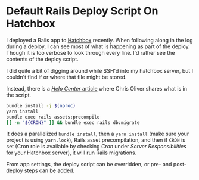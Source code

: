 # Default Rails Deploy Script On Hatchbox

I deployed a Rails app to [Hatchbox](https://hatchbox.io) recently. When
following along in the log during a deploy, I can see most of what is happening
as part of the deploy. Though it is too verbose to look through every line. I'd
rather see the contents of the deploy script.

I did quite a bit of digging around while SSH'd into my hatchbox server, but I
couldn't find if or where that file might be stored.

Instead, there is a [_Help Center_
article](https://hatchbox.relationkit.io/articles/55-what-is-the-default-rails-deploy-script)
where Chris Oliver shares what is in the script.

```bash
bundle install -j $(nproc)
yarn install
bundle exec rails assets:precompile
[[ -n "${CRON}" ]] && bundle exec rails db:migrate
```

It does a parallelized `bundle install`, then a `yarn install` (make sure your
project is using `yarn.lock`), Rails asset precompilation, and then if `CRON`
is set (Cron role is available by checking _Cron_ under _Server
Responsibilities_ for your Hatchbox server), it will run Rails migrations.

From app settings, the deploy script can be overridden, or pre- and post-deploy
steps can be added.
